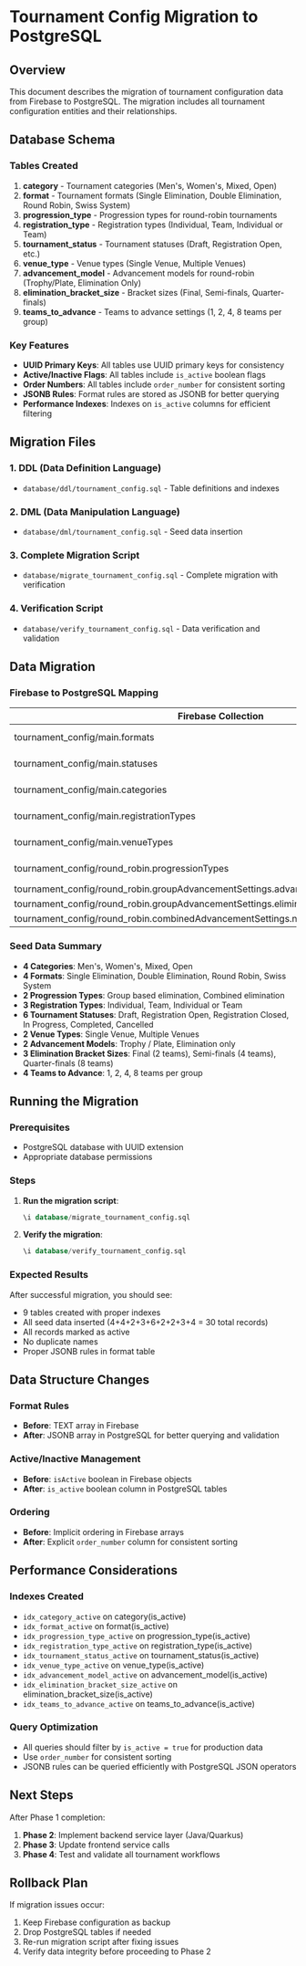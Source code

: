 # Tournament Config Migration to PostgreSQL

## Overview

This document describes the migration of tournament configuration data from Firebase to PostgreSQL. The migration includes all tournament configuration entities and their relationships.

## Database Schema

### Tables Created

1. **category** - Tournament categories (Men's, Women's, Mixed, Open)
2. **format** - Tournament formats (Single Elimination, Double Elimination, Round Robin, Swiss System)
3. **progression_type** - Progression types for round-robin tournaments
4. **registration_type** - Registration types (Individual, Team, Individual or Team)
5. **tournament_status** - Tournament statuses (Draft, Registration Open, etc.)
6. **venue_type** - Venue types (Single Venue, Multiple Venues)
7. **advancement_model** - Advancement models for round-robin (Trophy/Plate, Elimination Only)
8. **elimination_bracket_size** - Bracket sizes (Final, Semi-finals, Quarter-finals)
9. **teams_to_advance** - Teams to advance settings (1, 2, 4, 8 teams per group)

### Key Features

- **UUID Primary Keys**: All tables use UUID primary keys for consistency
- **Active/Inactive Flags**: All tables include `is_active` boolean flags
- **Order Numbers**: All tables include `order_number` for consistent sorting
- **JSONB Rules**: Format rules are stored as JSONB for better querying
- **Performance Indexes**: Indexes on `is_active` columns for efficient filtering

## Migration Files

### 1. DDL (Data Definition Language)
- `database/ddl/tournament_config.sql` - Table definitions and indexes

### 2. DML (Data Manipulation Language)
- `database/dml/tournament_config.sql` - Seed data insertion

### 3. Complete Migration Script
- `database/migrate_tournament_config.sql` - Complete migration with verification

### 4. Verification Script
- `database/verify_tournament_config.sql` - Data verification and validation

## Data Migration

### Firebase to PostgreSQL Mapping

| Firebase Collection | PostgreSQL Table | Notes |
|-------------------|------------------|-------|
| tournament_config/main.formats | format | JSONB rules, active flags |
| tournament_config/main.statuses | tournament_status | Color/text_color preserved |
| tournament_config/main.categories | category | Active flags added |
| tournament_config/main.registrationTypes | registration_type | Active flags added |
| tournament_config/main.venueTypes | venue_type | Active flags added |
| tournament_config/round_robin.progressionTypes | progression_type | Active flags added |
| tournament_config/round_robin.groupAdvancementSettings.advancementModels | advancement_model | New table |
| tournament_config/round_robin.groupAdvancementSettings.eliminationBracketSize | elimination_bracket_size | New table |
| tournament_config/round_robin.combinedAdvancementSettings.numOfTeamsToAdvanceOverall | teams_to_advance | New table |

### Seed Data Summary

- **4 Categories**: Men's, Women's, Mixed, Open
- **4 Formats**: Single Elimination, Double Elimination, Round Robin, Swiss System
- **2 Progression Types**: Group based elimination, Combined elimination
- **3 Registration Types**: Individual, Team, Individual or Team
- **6 Tournament Statuses**: Draft, Registration Open, Registration Closed, In Progress, Completed, Cancelled
- **2 Venue Types**: Single Venue, Multiple Venues
- **2 Advancement Models**: Trophy / Plate, Elimination only
- **3 Elimination Bracket Sizes**: Final (2 teams), Semi-finals (4 teams), Quarter-finals (8 teams)
- **4 Teams to Advance**: 1, 2, 4, 8 teams per group

## Running the Migration

### Prerequisites
- PostgreSQL database with UUID extension
- Appropriate database permissions

### Steps

1. **Run the migration script**:
   ```sql
   \i database/migrate_tournament_config.sql
   ```

2. **Verify the migration**:
   ```sql
   \i database/verify_tournament_config.sql
   ```

### Expected Results

After successful migration, you should see:
- 9 tables created with proper indexes
- All seed data inserted (4+4+2+3+6+2+2+3+4 = 30 total records)
- All records marked as active
- No duplicate names
- Proper JSONB rules in format table

## Data Structure Changes

### Format Rules
- **Before**: TEXT array in Firebase
- **After**: JSONB array in PostgreSQL for better querying and validation

### Active/Inactive Management
- **Before**: `isActive` boolean in Firebase objects
- **After**: `is_active` boolean column in PostgreSQL tables

### Ordering
- **Before**: Implicit ordering in Firebase arrays
- **After**: Explicit `order_number` column for consistent sorting

## Performance Considerations

### Indexes Created
- `idx_category_active` on category(is_active)
- `idx_format_active` on format(is_active)
- `idx_progression_type_active` on progression_type(is_active)
- `idx_registration_type_active` on registration_type(is_active)
- `idx_tournament_status_active` on tournament_status(is_active)
- `idx_venue_type_active` on venue_type(is_active)
- `idx_advancement_model_active` on advancement_model(is_active)
- `idx_elimination_bracket_size_active` on elimination_bracket_size(is_active)
- `idx_teams_to_advance_active` on teams_to_advance(is_active)

### Query Optimization
- All queries should filter by `is_active = true` for production data
- Use `order_number` for consistent sorting
- JSONB rules can be queried efficiently with PostgreSQL JSON operators

## Next Steps

After Phase 1 completion:

1. **Phase 2**: Implement backend service layer (Java/Quarkus)
2. **Phase 3**: Update frontend service calls
3. **Phase 4**: Test and validate all tournament workflows

## Rollback Plan

If migration issues occur:
1. Keep Firebase configuration as backup
2. Drop PostgreSQL tables if needed
3. Re-run migration script after fixing issues
4. Verify data integrity before proceeding to Phase 2 